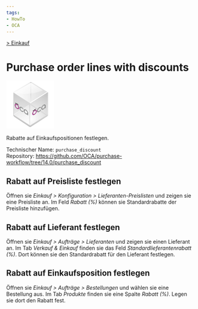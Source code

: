 ```yaml
---
tags:
- HowTo
- OCA
---
```

[> Einkauf](Einkauf.md)
# Purchase order lines with discounts
![icon_oca_app](assets/icon_oca_app.png)

Rabatte auf Einkaufspositionen festlegen.

Technischer Name: `purchase_discount`\
Repository: <https://github.com/OCA/purchase-workflow/tree/14.0/purchase_discount>

## Rabatt auf Preisliste festlegen

Öffnen sie *Einkauf > Konfiguration > Lieferanten-Preislisten* und zeigen sie eine Preisliste an. Im Feld *Rabatt (%)* können sie Standardrabatte der Preisliste hinzufügen.

## Rabatt auf Lieferant festlegen

Öffnen sie *Einkauf > Aufträge > Lieferanten* und zeigen sie einen Lieferant an. Im Tab *Verkauf & Einkauf* finden sie das Feld *Standardlieferantenrabatt (%)*. Dort können sie den Standardrabatt für den Lieferant festlegen.

## Rabatt auf Einkaufsposition festlegen

Öffnen sie *Einkauf > Aufträge > Bestellungen* und wählen sie eine Bestellung aus. Im Tab *Produkte* finden sie eine Spalte *Rabatt (%)*. Legen sie dort den Rabatt fest.